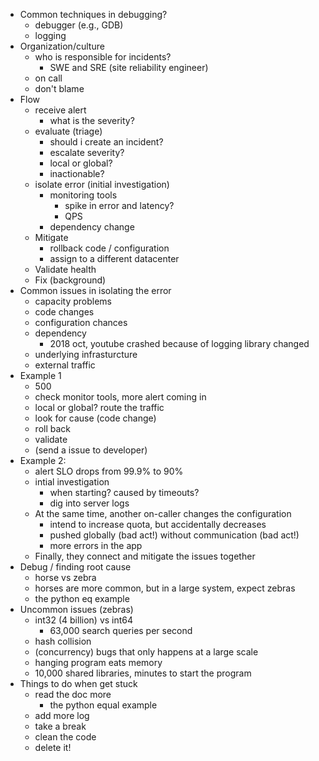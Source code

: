 * Common techniques in debugging? 
  * debugger (e.g., GDB)
  * logging
* Organization/culture
  * who is responsible for incidents?
    * SWE and SRE (site reliability engineer)
  * on call
  * don't blame
* Flow
  * receive alert
    * what is the severity?
  * evaluate (triage)
    * should i create an incident?
    * escalate severity?
    * local or global?
    * inactionable?
  * isolate error (initial investigation)
    * monitoring tools
      * spike in error and latency?
      * QPS
    * dependency change
  * Mitigate
    * rollback code / configuration
    * assign to a different datacenter
  * Validate health
  * Fix (background) 
* Common issues in isolating the error 
  * capacity problems
  * code changes
  * configuration chances
  * dependency
    * 2018 oct, youtube crashed because of logging library changed
  * underlying infrasturcture
  * external traffic 
* Example 1
  * 500 
  * check monitor tools, more alert coming in 
  * local or global? route the traffic
  * look for cause (code change)
  * roll back
  * validate
  * (send a issue to developer)
* Example 2:
  * alert SLO drops from 99.9% to 90%
  * intial investigation
    * when starting? caused by timeouts? 
    * dig into server logs
  * At the same time, another on-caller changes the configuration
    * intend to increase quota, but accidentally decreases
    * pushed globally (bad act!) without communication (bad act!)
    * more errors in the app
  * Finally, they connect and mitigate the issues together
* Debug / finding root cause
  * horse vs zebra
  * horses are more common, but in a large system, expect zebras
  * the python eq example 
* Uncommon issues (zebras)
  * int32 (4 billion) vs int64
    * 63,000 search queries per second
  * hash collision
  * (concurrency) bugs that only happens at a large scale
  * hanging program eats memory
  * 10,000 shared libraries, minutes to start the program
* Things to do when get stuck
  * read the doc more
    * the python equal example
  * add more log
  * take a break
  * clean the code
  * delete it!